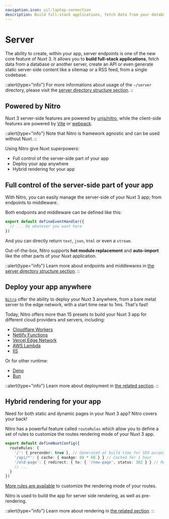 ```yaml
---
navigation.icon: uil:laptop-connection
description: Build full-stack applications, fetch data from your database, create APIs, or even generate static server-side content like a sitemap or a RSS feed, from a single codebase.
---
```


# Server

The ability to create, within your app, server endpoints is one of the new core feature of Nuxt 3. It allows you to **build full-stack applications**, fetch data from a database or another server, create an API or even generate static server-side content like a sitemap or a RSS feed, from a single codebase.

::alert{type="info"}
For more informations about usage of the `~/server` directory, please visit the [server directory structure section](/docs/guide/directory-structure/server).
::

## Powered by Nitro

Nuxt 3 server-side features are powered by [unjs/nitro](https://nitro.unjs.io/), while the client-side features are powered by [Vite](https://vitejs.dev) or [webpack](https://webpack.js.org).

::alert{type="info"}
Note that Nitro is framework agnostic and can be used without Nuxt.
::

Using Nitro give Nuxt superpowers:

- Full control of the server-side part of your app
- Deploy your app anywhere
- Hybrid rendering for your app

## Full control of the server-side part of your app

With Nitro, you can easily manage the server-side of your Nuxt 3 app; from endpoints to middleware.

Both endpoints and middleware can be defined like this:

```ts [server/api/test.ts]
export default defineEventHandler({
  // ... Do whatever you want here
})
```

And you can directly return `text`, `json`, `html` or even a `stream`.

Out-of-the-box, Nitro supports **hot module replacement** and **auto-import** like the other parts of your Nuxt application.

::alert{type="info"}
Learn more about endpoints and middlewares in [the server directory structure section](/docs/guide/directory-structure/server).
::

## Deploy your app anywhere

[`Nitro`](https://github.com/unjs/nitro) offer the ability to deploy your Nuxt 3 anywhere, from a bare metal server to the edge network, with a start time near to 1ms. That's fast!

Today, Nitro offers more than 15 presets to build your Nuxt 3 app for different cloud providers and servers, including:

- [Cloudflare Workers](https://workers.cloudflare.com/)
- [Netlify Functions](https://www.netlify.com/products/functions/)
- [Vercel Edge Network](https://vercel.com/docs/edge-network/introduction)
- [AWS Lambda](https://aws.amazon.com/lambda/)
- [IIS](https://www.iis.net/)

Or for other runtime:

- [Deno](https://deno.land/)
- [Bun](https://bun.sh/)

::alert{type="info"}
Learn more about deployment in [the related section](https://nuxt.com/docs/getting-started/deployment).
::

## Hybrid rendering for your app

Need for both static and dynamic pages in your Nuxt 3 app? Nitro covers your back!

Nitro has a powerful feature called `routeRules` which allow you to define a set of rules to customize the routes rendering mode of your Nuxt 3 app.

```ts [nuxt.config.ts]
export default defineNuxtConfig({
  routeRules: {
    '/': { prerender: true }, // Generated at build time for SEO purpose
    '/api/*': { cache: { maxAge: 60 * 60 } } // Cached for 1 hour
    '/old-page': { redirect: { to: { '/new-page', status: 302 } } // Redirection to avoid 404
    // ...
  }
})
```

[More rules are available](https://nuxt.com/docs/guide/concepts/rendering#hybrid-rendering) to customize the rendering mode of your routes.

Nitro is used to build the app for server side rendering, as well as pre-rendering.

::alert{type="info"}
Learn more about rendering in [the related section](https://nuxt.com/docs/guide/concepts/rendering).
::
